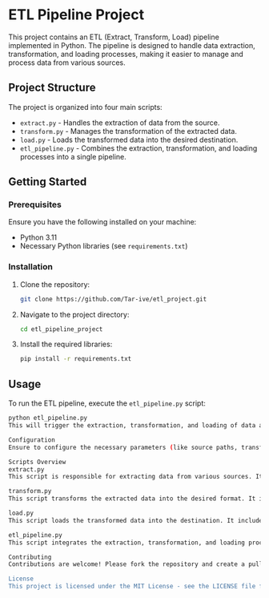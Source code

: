# ETL Pipeline Project

This project contains an ETL (Extract, Transform, Load) pipeline implemented in Python. The pipeline is designed to handle data extraction, transformation, and loading processes, making it easier to manage and process data from various sources.

## Project Structure

The project is organized into four main scripts:

- `extract.py` - Handles the extraction of data from the source.
- `transform.py` - Manages the transformation of the extracted data.
- `load.py` - Loads the transformed data into the desired destination.
- `etl_pipeline.py` - Combines the extraction, transformation, and loading processes into a single pipeline.

## Getting Started

### Prerequisites

Ensure you have the following installed on your machine:

- Python 3.11
- Necessary Python libraries (see `requirements.txt`)

### Installation

1. Clone the repository:
    ```sh
    git clone https://github.com/Tar-ive/etl_project.git
    ```
2. Navigate to the project directory:
    ```sh
    cd etl_pipeline_project
    ```
3. Install the required libraries:
    ```sh
    pip install -r requirements.txt
    ```

## Usage

To run the ETL pipeline, execute the `etl_pipeline.py` script:

```sh
python etl_pipeline.py
This will trigger the extraction, transformation, and loading of data as defined in the respective scripts.

Configuration
Ensure to configure the necessary parameters (like source paths, transformation rules, and destination paths) in the respective scripts (extract.py, transform.py, load.py) before running the pipeline.

Scripts Overview
extract.py
This script is responsible for extracting data from various sources. It includes functions to connect to data sources and retrieve data.

transform.py
This script transforms the extracted data into the desired format. It includes functions to clean, format, and process data to meet the requirements.

load.py
This script loads the transformed data into the destination. It includes functions to connect to databases or other data storage solutions and insert the processed data.

etl_pipeline.py
This script integrates the extraction, transformation, and loading processes into a cohesive pipeline. It coordinates the workflow and ensures data flows seamlessly from extraction to loading.

Contributing
Contributions are welcome! Please fork the repository and create a pull request with your changes. Ensure your code follows the project's coding standards and includes appropriate tests.

License
This project is licensed under the MIT License - see the LICENSE file for details.
